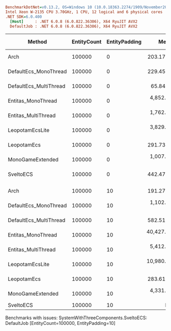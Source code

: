 ``` ini

BenchmarkDotNet=v0.13.2, OS=Windows 10 (10.0.18363.2274/1909/November2019Update/19H2)
Intel Xeon W-2135 CPU 3.70GHz, 1 CPU, 12 logical and 6 physical cores
.NET SDK=6.0.400
  [Host]     : .NET 6.0.8 (6.0.822.36306), X64 RyuJIT AVX2
  DefaultJob : .NET 6.0.8 (6.0.822.36306), X64 RyuJIT AVX2


```
|                 Method | EntityCount | EntityPadding |         Mean |      Error |     StdDev | Ratio | RatioSD | CacheMisses/Op | Allocated | Alloc Ratio |
|----------------------- |------------ |-------------- |-------------:|-----------:|-----------:|------:|--------:|---------------:|----------:|------------:|
|                   Arch |      100000 |             0 |    203.17 μs |   3.976 μs |   4.733 μs |  0.89 |    0.02 |             26 |       1 B |        1.00 |
|  DefaultEcs_MonoThread |      100000 |             0 |    229.45 μs |   1.728 μs |   1.616 μs |  1.00 |    0.00 |             72 |       1 B |        1.00 |
| DefaultEcs_MultiThread |      100000 |             0 |     65.84 μs |   1.307 μs |   3.374 μs |  0.29 |    0.01 |            121 |         - |        0.00 |
|     Entitas_MonoThread |      100000 |             0 |  4,852.70 μs |  88.526 μs | 161.874 μs | 21.20 |    0.76 |        768,940 |     115 B |      115.00 |
|    Entitas_MultiThread |      100000 |             0 |  1,762.72 μs |  12.491 μs |  11.073 μs |  7.68 |    0.07 |        768,436 |    1157 B |    1,157.00 |
|        LeopotamEcsLite |      100000 |             0 |  3,829.86 μs |  76.187 μs | 111.673 μs | 16.53 |    0.46 |          4,659 |       8 B |        8.00 |
|            LeopotamEcs |      100000 |             0 |    291.73 μs |   1.848 μs |   1.729 μs |  1.27 |    0.01 |             62 |       1 B |        1.00 |
|       MonoGameExtended |      100000 |             0 |  1,007.77 μs |   7.936 μs |   7.035 μs |  4.39 |    0.05 |        105,567 |     164 B |      164.00 |
|              SveltoECS |      100000 |             0 |    442.47 μs |   3.649 μs |   3.235 μs |  1.93 |    0.01 |             40 |       1 B |        1.00 |
|                        |             |               |              |            |            |       |         |                |           |             |
|                   Arch |      100000 |            10 |    191.27 μs |   1.575 μs |   1.315 μs |  0.17 |    0.00 |             44 |       1 B |        0.25 |
|  DefaultEcs_MonoThread |      100000 |            10 |  1,102.82 μs |   6.243 μs |   5.213 μs |  1.00 |    0.00 |        192,032 |       4 B |        1.00 |
| DefaultEcs_MultiThread |      100000 |            10 |    582.51 μs |  13.799 μs |  39.369 μs |  0.53 |    0.03 |        173,275 |       1 B |        0.25 |
|     Entitas_MonoThread |      100000 |            10 | 40,427.19 μs | 778.725 μs | 764.812 μs | 36.60 |    0.70 |        681,670 |     248 B |       62.00 |
|    Entitas_MultiThread |      100000 |            10 |  5,412.41 μs |  54.598 μs |  51.071 μs |  4.90 |    0.06 |        690,446 |    1171 B |      292.75 |
|        LeopotamEcsLite |      100000 |            10 | 10,980.33 μs | 217.226 μs | 318.407 μs |  9.90 |    0.30 |        544,379 |      33 B |        8.25 |
|            LeopotamEcs |      100000 |            10 |    283.61 μs |   3.255 μs |   3.044 μs |  0.26 |    0.00 |          3,547 |       1 B |        0.25 |
|       MonoGameExtended |      100000 |            10 |  4,331.53 μs |  18.075 μs |  15.093 μs |  3.93 |    0.03 |        795,364 |     177 B |       44.25 |
|              SveltoECS |      100000 |            10 |           NA |         NA |         NA |     ? |       ? |              - |         - |           ? |

Benchmarks with issues:
  SystemWithThreeComponents.SveltoECS: DefaultJob [EntityCount=100000, EntityPadding=10]
